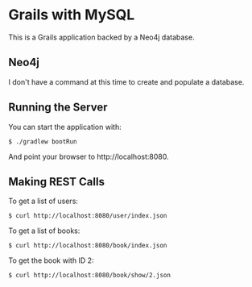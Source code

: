 # Grails with MySQL

This is a Grails application backed by a Neo4j database.

## Neo4j

I don't have a command at this time to create and populate a database.

## Running the Server

You can start the application with:

    $ ./gradlew bootRun

And point your browser to http://localhost:8080.

## Making REST Calls

To get a list of users:

    $ curl http://localhost:8080/user/index.json

To get a list of books:

    $ curl http://localhost:8080/book/index.json

To get the book with ID 2:

    $ curl http://localhost:8080/book/show/2.json

